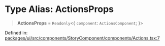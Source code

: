 # Type Alias: ActionsProps

> **ActionsProps** = `Readonly`\<\{ `component`: `ActionsComponent`; \}\>

Defined in: [packages/ui/src/components/StoryComponent/components/Actions.tsx:7](https://github.com/laruss/react-text-game/blob/69d70d1469d5c42a37ce3eebe7e9ba2b0e018eba/packages/ui/src/components/StoryComponent/components/Actions.tsx#L7)
